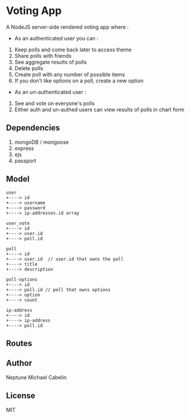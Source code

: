 # Voting App
A NodeJS server-side rendered voting app where :
* As an authenticated user you can :
1. Keep polls and come back later to access theme
2. Share polls with friends
3. See aggregate results of polls
4. Delete polls
5. Create poll with any number of possible items
6. If you don't like options on a poll, create a new option

* As an un-authenticated user :
1. See and vote on everyone's polls
2. Either auth and un-authed users can view results of polls in chart form

## Dependencies
1. mongoDB / mongoose
2. express
3. ejs
4. passport 

## Model
```
user
+----> id
+----> username
+----> password
+----> ip-addresses.id array

user_vote
+----> id
+----> user.id
+----> poll.id

poll
+----> id
+----> user.id  // user.id that owns the poll
+----> title
+----> description

poll-options
+----> id
+----> poll.id // poll that owns options
+----> option
+----> count

ip-address
+----> id
+----> ip-address
+----> poll.id
```
## Routes

## Author
Neptune Michael Cabelin

## License
MIT
